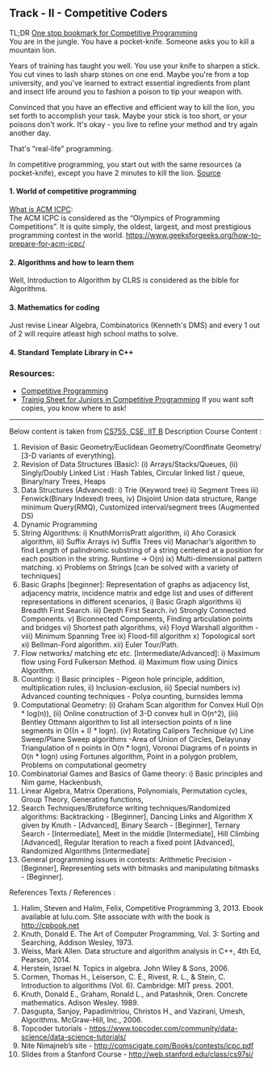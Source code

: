 ## Track - II - Competitive Coders
TL;DR
[One stop bookmark for Competitive Programming](https://github.com/lnishan/awesome-competitive-programming) <br/>
You are in the jungle. You have a pocket-knife. Someone asks you to kill a mountain lion.

Years of training has taught you well. You use your knife to sharpen a stick. You cut vines to lash sharp stones on one end. Maybe you're from a top university, and you've learned to extract essential ingredients from plant and insect life around you to fashion a poison to tip your weapon with. 

Convinced that you have an effective and efficient way to kill the lion, you set forth to accomplish your task. Maybe your stick is too short, or your poisons don't work. It's okay - you live to refine your method and try again another day.

That's "real-life" programming.

In competitive programming, you start out with the same resources (a pocket-knife), except you have 2 minutes to kill the lion. [Source](https://www.quora.com/How-is-competitive-programming-different-from-real-life-programming)
#### 1. World of competitive programming
[What is ACM ICPC](https://icpc.baylor.edu/): <br/>
The ACM ICPC is considered as the “Olympics of Programming Competitions”. It is quite simply, the oldest, largest, and most prestigious programming contest in the world.
https://www.geeksforgeeks.org/how-to-prepare-for-acm-icpc/
#### 2. Algorithms and how to learn them
Well, Introduction to Algorithm by CLRS is considered as the bible for Algorithms.
#### 3. Mathematics for coding
Just revise Linear Algebra, Combinatorics (Kenneth's DMS) and every 1 out of 2 will require atleast high school maths to solve.
#### 4. Standard Template Library in C++

### Resources:
- [Competitive Programming](https://www.topcoder.com/community/competitive-programming/tutorials/)
- [Trainig Sheet for Juniors in Competitive Programming](https://docs.google.com/spreadsheets/d/1iJZWP2nS_OB3kCTjq8L6TrJJ4o-5lhxDOyTaocSYc-k/edit?usp=sharing)
If you want soft copies, you know where to ask!

-----
Below content is taken from [CS755, CSE, IIT B](https://www.cse.iitb.ac.in/page134?course=CS+755)
Description 
Course Content : 
1.	Revision of Basic Geometry/Euclidean Geometry/Coordfinate Geometry/ [3-D variants of everything]. 
2.	Revision of Data Structures (Basic): (i) Arrays/Stacks/Queues, (ii) Singly/Doubly Linked List : Hash Tables, Circular linked list / queue, Binary/nary Trees, Heaps 
3.	Data Structures (Advanced): i) Trie (Keyword tree) ii) Segment Trees iii) Fenwick(Binary Indexed) trees, iv) Disjoint Union data structure, Range minimum Query(RMQ), Customized interval/segment trees (Augmented DS) 
4.	Dynamic Programming 
5.	String Algorithms: i) KnuthMorrisPratt algorithm, ii) Aho Corasick algorithm, iii) Suffix Arrays iv) Suffix Trees vii) Manachar’s algorithm to find Length of palindromic substring of a string centered at a position for each position in the string. Runtime -> O(n) ix) Multi-dimensional pattern matching. x) Problems on Strings [can be solved with a variety of techniques] 
6.	Basic Graphs [beginner]: Representation of graphs as adjacency list, adjacency matrix, incidence matrix and edge list and uses of different representations in different scenarios, i) Basic Graph algorithms ii) Breadth First Search. iii) Depth First Search. iv) Strongly Connected Components. v) Biconnected Components, Finding articulation points and bridges vi) Shortest path algorithms, vii) Floyd Warshall algorithm - viii) Minimum Spanning Tree ix) Flood-fill algorithm x) Topological sort xi) Bellman-Ford algorithm. xii) Euler Tour/Path. 
7.	Flow networks/ matching etc etc. [Intermediate/Advanced]: i) Maximum flow using Ford Fulkerson Method. ii) Maximum flow using Dinics Algorithm. 
8.	Counting: i) Basic principles - Pigeon hole principle, addition, multiplication rules, ii) Inclusion-exclusion, iii) Special numbers iv)	Advanced counting techniques - Polya counting, burnsides lemma 
9.	Computational Geometry: (i) Graham Scan algorithm for Convex Hull O(n * log(n)), (ii) Online construction of 3-D convex hull in O(n^2), (iii) Bentley Ottmann algorithm to list all intersection points of n line segments in O((n + I) * logn). (iv) Rotating Calipers Technique (v) Line Sweep/Plane Sweep algorithms -Area of Union of Circles, Delayunay Triangulation of n points in O(n * logn), Voronoi Diagrams of n points in O(n * logn) using Fortunes algorithm, Point in a polygon problem, Problems on computational geometry 
10.	Combinatorial Games and Basics of Game theory: i) Basic principles and Nim game, Hackenbush,	
11.	Linear Algebra, Matrix Operations, Polynomials, Permutation cycles, Group Theory, Generating functions, 
12.	Search Techniques/Bruteforce writing techniques/Randomized algorithms: Backtracking - [Beginner], Dancing Links and Algorithm X given by Knuth - [Advanced], Binary Search - [Beginner], Ternary Search - [Intermediate], Meet in the middle [Intermediate], Hill Climbing [Advanced], Regular Iteration to reach a fixed point [Advanced], Randomized Algorithms [Intermediate] 
13.	General programming issues in contests: Arithmetic Precision - [Beginner], Representing sets with bitmasks and manipulating bitmasks - [Beginner].
 
References 
Texts / References : 
1.	Halim, Steven and Halim, Felix, Competitive Programming 3, 2013. Ebook available at lulu.com. Site associate with with the book is http://cpbook.net 
2.	Knuth, Donald E. The Art of Computer Programming, Vol. 3: Sorting and Searching, Addison Wesley, 1973. 
3.	Weiss, Mark Allen. Data structure and algorithm analysis in C++, 4th Ed, Pearson, 2014. 
4.	Herstein, Israel N. Topics in algebra. John Wiley & Sons, 2006. 
5.	Cormen, Thomas H., Leiserson, C. E., Rivest, R. L., & Stein, C. Introduction to algorithms (Vol. 6). Cambridge: MIT press. 2001. 
6.	Knuth, Donald E., Graham, Ronald L., and Patashnik, Oren. Concrete mathematics. Adison Wesley. 1989. 
7.	Dasgupta, Sanjoy, Papadimitriou, Christos H., and Vazirani, Umesh, Algorithms. McGraw-Hill, Inc., 2006. 
8.	Topcoder tutorials - https://www.topcoder.com/community/data-science/data-science-tutorials/ 
9.	Nite Nimajneb’s site - http://comscigate.com/Books/contests/icpc.pdf 
10.	Slides from a Stanford Course - http://web.stanford.edu/class/cs97si/
